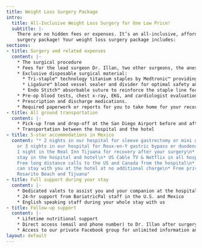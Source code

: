 ```yaml
---
title: Weight Loss Surgery Package
intro:
  title: All-Inclusive Weight Loss Surgery for One Low Price!
  subtitle: |-
    There are no hidden fees or expenses. It’s an all-inclusive, affordable
    surgery package! Your weight loss surgery package includes:
sections:
- title: Surgery and related expenses
  content: |-
    * The surgical procedure
    * Fees for the lead surgeon Dr. Illan, two other surgeons, the anesthesiologist, a doctor, and a surgeon’s assistant or nurse
    * Exclusive disposable surgical material:
      * Tri-staple™ technology titanium staples by Medtronic™ providing outstanding performance for your surgery.
      * LigaSure™ blood vessel sealer and divider for optimal safety and results.
      * Endo Stitch™ absorbable suture to reinforce the staple line for added security and safety.
    * Pre-op blood tests, chest x-ray, EKG, and cardiologist evaluation
    * Prescription and discharge medications.
    * Required paperwork or reports for you to take home for your records and doctors
- title: All ground transportation
  content: |-
    * Pick-up from and drop-off at the San Diego Airport before and after surgery
    * Transportation between the hospital and the hotel
- title: 5-star accommodations in Mexico
  content: "* 2 nights in our hospital for sleeve gastrectomy or mini gastric bypass
    or 3 nights in our hospital for Roux-en-Y gastric bypass or duodenal switch \n*
    1 night in the Real Inn Tijuana for recovery after your surgery\n* Wi-Fi for your
    stay in the hospital and hotel\n* US Cable TV & Netflix in all hospital rooms\n*
    Free long distance calls to the US and Canada from the hospital\n* A companion
    can stay with you at the hotel at no additional charge\n* Free private tour of
    Rosarito Beach and Tijuana"
- title: Full support during your stay
  content: |-
    * Dedicated valets to assist you and your companion at the hospital and hotel
    * 24-hr support from BariatricPal staff in the U.S. and Mexico
    * English speaking staff during your whole stay with us
- title: Follow-up support
  content: |-
    * Lifetime nutritional support
    * Direct access (email and phone number) to Dr. Illan after surgery for follow-up
    * Access to our private Facebook group for unlimited information and support
layout: default
---
```


